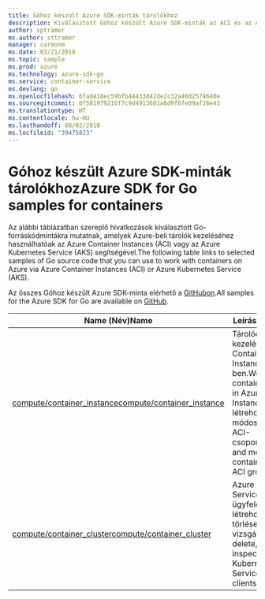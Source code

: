 ```yaml
---
title: Góhoz készült Azure SDK-minták tárolókhoz
description: Kiválasztott Góhoz készült Azure SDK-minták az ACI és az AKS kezeléséhez.
author: sptramer
ms.author: sttramer
manager: carmonm
ms.date: 03/21/2018
ms.topic: sample
ms.prod: azure
ms.technology: azure-sdk-go
ms.service: container-service
ms.devlang: go
ms.openlocfilehash: 6fad418ec59bfb44433842de2c32a40d2574640e
ms.sourcegitcommit: 0f581979216f7c9d4913681a6d9f6fe09af26e43
ms.translationtype: HT
ms.contentlocale: hu-HU
ms.lasthandoff: 08/02/2018
ms.locfileid: "39475823"
---
```

# <a name="azure-sdk-for-go-samples-for-containers"></a><span data-ttu-id="86930-103">Góhoz készült Azure SDK-minták tárolókhoz</span><span class="sxs-lookup"><span data-stu-id="86930-103">Azure SDK for Go samples for containers</span></span>

<span data-ttu-id="86930-104">Az alábbi táblázatban szereplő hivatkozások kiválasztott Go-forráskódmintákra mutatnak, amelyek Azure-beli tárolók kezeléséhez használhatóak az Azure Container Instances (ACI) vagy az Azure Kubernetes Service (AKS) segítségével.</span><span class="sxs-lookup"><span data-stu-id="86930-104">The following table links to selected samples of Go source code that you can use to work with containers on Azure via Azure Container Instances (ACI) or Azure Kubernetes Service (AKS).</span></span> 

<span data-ttu-id="86930-105">Az összes Góhoz készült Azure SDK-minta elérhető a [GitHubon](https://github.com/Azure-Samples/azure-sdk-for-go-samples).</span><span class="sxs-lookup"><span data-stu-id="86930-105">All samples for the Azure SDK for Go are available on [GitHub](https://github.com/Azure-Samples/azure-sdk-for-go-samples).</span></span>

| <span data-ttu-id="86930-106">Name (Név)</span><span class="sxs-lookup"><span data-stu-id="86930-106">Name</span></span> | <span data-ttu-id="86930-107">Leírás</span><span class="sxs-lookup"><span data-stu-id="86930-107">Description</span></span> |
|------|-------------|
| [<span data-ttu-id="86930-108">compute/container_instance</span><span class="sxs-lookup"><span data-stu-id="86930-108">compute/container_instance</span></span>](https://github.com/Azure-Samples/azure-sdk-for-go-samples/blob/master/compute/container_instance.go) | <span data-ttu-id="86930-109">Tárolócsoportok kezelése az Azure Container Instances-ben.</span><span class="sxs-lookup"><span data-stu-id="86930-109">Work with container groups in Azure Container Instances.</span></span> <span data-ttu-id="86930-110">Tárolók létrehozása és módosítása egy ACI-csoportban.</span><span class="sxs-lookup"><span data-stu-id="86930-110">Create and modify containers in an ACI group.</span></span> |
| [<span data-ttu-id="86930-111">compute/container_cluster</span><span class="sxs-lookup"><span data-stu-id="86930-111">compute/container_cluster</span></span>](https://github.com/Azure-Samples/azure-sdk-for-go-samples/blob/master/compute/container_cluster.go) | <span data-ttu-id="86930-112">Azure Kubernetes Service- (AKS-) ügyfelek létrehozása, törlése és vizsgálata.</span><span class="sxs-lookup"><span data-stu-id="86930-112">Create, delete, and inspect Azure Kubernetes Service (AKS) clients.</span></span> |
